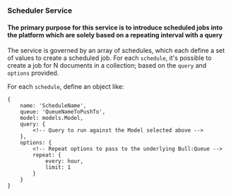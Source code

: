 ### Scheduler Service

#### The primary purpose for this service is to introduce scheduled jobs into the platform which are solely based on a repeating interval with a query

The service is governed by an array of schedules, which each define a set of values to create a scheduled job. For each `schedule`, it's possible to create a job for N documents in a collection; based on the `query` and `options` provided.

For each `schedule`, define an object like:
```
{
	name: 'ScheduleName',
	queue: 'QueueNameToPushTo',
	model: models.Model,
	query: {
		<!-- Query to run against the Model selected above -->
	},
	options: {
		<!-- Repeat options to pass to the underlying Bull:Queue -->
		repeat: {
			every: hour,
			limit: 1
		}
	}
}
```
